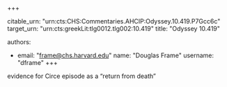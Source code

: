 +++


citable_urn: "urn:cts:CHS:Commentaries.AHCIP:Odyssey.10.419.P7Gcc6c"
target_urn: "urn:cts:greekLit:tlg0012.tlg002:10.419"
title: "Odyssey 10.419"

authors:
- email: "frame@chs.harvard.edu"
  name: "Douglas Frame"
  username: "dframe"
+++

<p>evidence for Circe episode as a “return from death”</p>